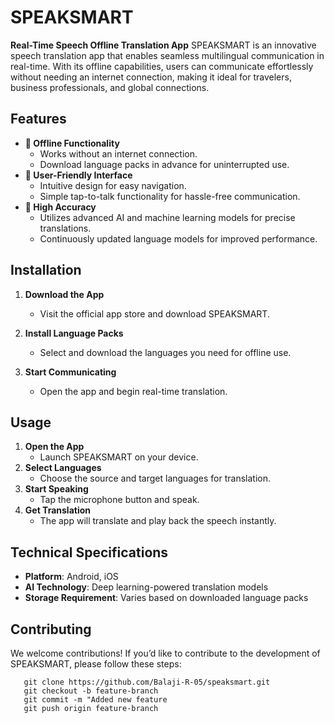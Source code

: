 # SPEAKSMART

**Real-Time Speech Offline Translation App**
SPEAKSMART is an innovative speech translation app that enables seamless multilingual communication in real-time. With its offline capabilities, users can communicate effortlessly without needing an internet connection, making it ideal for travelers, business professionals, and global connections.


## Features
- **🔹 Offline Functionality**
  - Works without an internet connection.
  - Download language packs in advance for uninterrupted use.
- **🔹 User-Friendly Interface**
  - Intuitive design for easy navigation.
  - Simple tap-to-talk functionality for hassle-free communication.
- **🔹 High Accuracy**
  - Utilizes advanced AI and machine learning models for precise translations.
  - Continuously updated language models for improved performance.


## Installation
1. **Download the App**
   - Visit the official app store and download SPEAKSMART.

2. **Install Language Packs**
   - Select and download the languages you need for offline use.

3. **Start Communicating**
   - Open the app and begin real-time translation.


## Usage
1. **Open the App**
   - Launch SPEAKSMART on your device.
2. **Select Languages**
   - Choose the source and target languages for translation.
3. **Start Speaking**
   - Tap the microphone button and speak.
4. **Get Translation**
   - The app will translate and play back the speech instantly.


## Technical Specifications
- **Platform**: Android, iOS
- **AI Technology**: Deep learning-powered translation models
- **Storage Requirement**: Varies based on downloaded language packs


## Contributing
We welcome contributions! If you’d like to contribute to the development of SPEAKSMART, please follow these steps:
```
   git clone https://github.com/Balaji-R-05/speaksmart.git
   git checkout -b feature-branch
   git commit -m "Added new feature
   git push origin feature-branch
